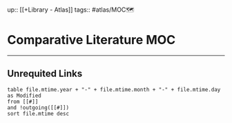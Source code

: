 up:: [[+Library - Atlas]]
tags:: #atlas/MOC🗺 

# Comparative Literature MOC















---
## Unrequited Links
```dataview
table file.mtime.year + "-" + file.mtime.month + "-" + file.mtime.day as Modified
from [[#]]
and !outgoing([[#]])
sort file.mtime desc
```
